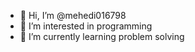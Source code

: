 - 👋 Hi, I’m @mehedi016798
- 👀 I’m interested in programming
- 🌱 I’m currently learning problem solving

<!---
mehedi016798/mehedi016798 is a ✨ special ✨ repository because its `README.md` (this file) appears on your GitHub profile.
You can click the Preview link to take a look at your changes.
--->
